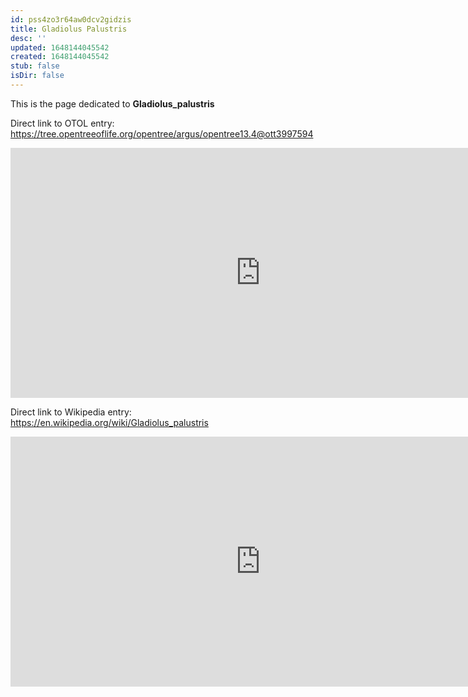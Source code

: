 ```yaml
---
id: pss4zo3r64aw0dcv2gidzis
title: Gladiolus Palustris
desc: ''
updated: 1648144045542
created: 1648144045542
stub: false
isDir: false
---
```

This is the page dedicated to **Gladiolus_palustris**


Direct link to OTOL entry: https://tree.opentreeoflife.org/opentree/argus/opentree13.4@ott3997594



<html>
    <body>
    <iframe src="https://tree.opentreeoflife.org/opentree/argus/opentree13.4@ott3997594"
    width="800" height="400" frameborder="0" allowfullscreen> </iframe>
    </body>
</html>
    


Direct link to Wikipedia entry: https://en.wikipedia.org/wiki/Gladiolus_palustris



<html>
    <body>
    <iframe src="https://en.wikipedia.org/wiki/Gladiolus_palustris"
    width="800" height="400" frameborder="0" allowfullscreen> </iframe>
    </body>
</html>
    
